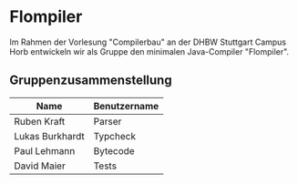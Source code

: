 # Flompiler

Im Rahmen der Vorlesung "Compilerbau" an der DHBW Stuttgart Campus Horb entwickeln wir als Gruppe den minimalen Java-Compiler "Flompiler".

## Gruppenzusammenstellung

| Name | Benutzername |
| --- | --- |
| Ruben Kraft | Parser |
| Lukas Burkhardt | Typcheck |
| Paul Lehmann | Bytecode |
| David Maier | Tests |
